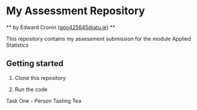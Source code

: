 # My Assessment Repository

** by Edward Cronin (goo425645@atu.ie) **

This repository contains my assessment submission for the module Applied Statistics

## Getting started

1. Clone this repository

2. Run the code

Task One - Person Tasting Tea

